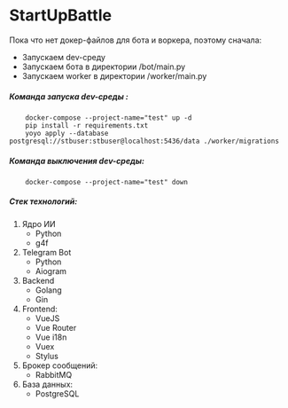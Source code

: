 # StartUpBattle

Пока что нет докер-файлов для бота и воркера, поэтому сначала:
+ Запускаем dev-среду
+ Запускаем бота в директории /bot/main.py
+ Запускаем worker в директории /worker/main.py


##### Команда запуска dev-среды :
```
    docker-compose --project-name="test" up -d
    pip install -r requirements.txt
    yoyo apply --database postgresql://stbuser:stbuser@localhost:5436/data ./worker/migrations
```


##### Команда выключения dev-среды:
```
    docker-compose --project-name="test" down
```

##### Стек технологий:

1. Ядро ИИ
    - Python
    - g4f
2. Telegram Bot
    - Python
    - Aiogram
3. Backend
    - Golang
    - Gin
4. Frontend:
    - VueJS
    - Vue Router
    - Vue i18n
    - Vuex
    - Stylus
5. Брокер сообщений:
    - RabbitMQ
6. База данных:
    - PostgreSQL